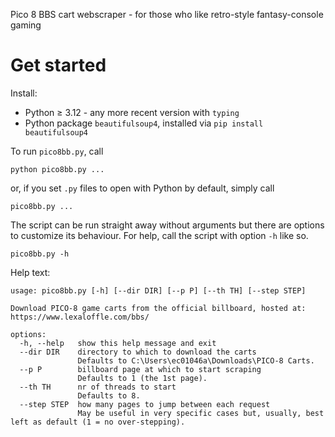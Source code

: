 Pico 8 BBS cart webscraper - for those who like retro-style fantasy-console gaming

# Get started
Install:
<ul>
  <li>Python ≥ 3.12 - any more recent version with <code>typing</code></li>
  <li>Python package <code>beautifulsoup4</code>, installed via <code>pip install beautifulsoup4</code></li>
</ul>

To run <code>pico8bb.py</code>, call

```
python pico8bb.py ...
```

or, if you set <code>.py</code> files to open with Python by default, simply call

```
pico8bb.py ...
```

The script can be run straight away without arguments but there are options to customize its behaviour. For help, call the script with option <code>-h</code> like so.

```
pico8bb.py -h
```

Help text:

```
usage: pico8bb.py [-h] [--dir DIR] [--p P] [--th TH] [--step STEP]

Download PICO-8 game carts from the official billboard, hosted at: https://www.lexaloffle.com/bbs/

options:
  -h, --help   show this help message and exit
  --dir DIR    directory to which to download the carts
               Defaults to C:\Users\ec01046a\Downloads\PICO-8 Carts.
  --p P        billboard page at which to start scraping
               Defaults to 1 (the 1st page).
  --th TH      nr of threads to start
               Defaults to 8.
  --step STEP  how many pages to jump between each request
               May be useful in very specific cases but, usually, best left as default (1 = no over-stepping).
```
